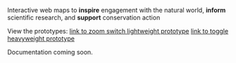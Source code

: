 Interactive web maps to **inspire** engagement with the natural world, **inform** scientific research, and **support** conservation action

View the prototypes:
[link to zoom switch lightweight prototype](https://ekamoe.github.io/zoom-switch-lightweight/)
[link to toggle heavyweight prototype](https://ekamoe.github.io/toggle-heavyweight/)

Documentation coming soon.
